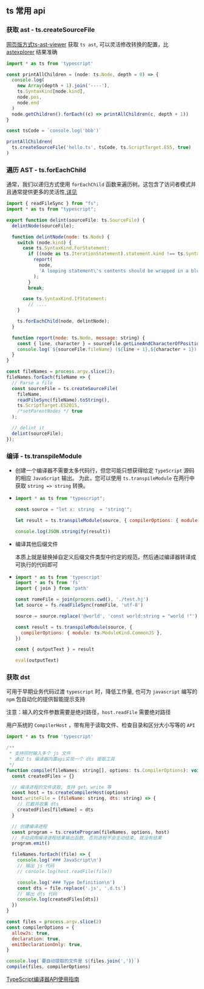 ## ts 常用 api

### 获取 ast - ts.createSourceFile

[网页版方式ts-ast-viewer](https://ts-ast-viewer.com/#code/MYewdgziA2CmB00QHMAUByARt9BKIA) 获取 `ts ast`, 可以灵活修改转换的配置，比 [astexplorer](https://astexplorer.net/) 结果准确


```typescript
import * as ts from 'typescript'

const printAllChildren = (node: ts.Node, depth = 0) => {
  console.log(
    new Array(depth + 1).join('----'),
    ts.SyntaxKind[node.kind],
    node.pos,
    node.end
  )
  node.getChildren().forEach((c) => printAllChildren(c, depth + 1))
}

const tsCode = `console.log('bbb')`

printAllChildren(
  ts.createSourceFile('hello.ts', tsCode, ts.ScriptTarget.ES5, true)
)
```

### 遍历 AST - ts.forEachChild
通常，我们以递归方式使用 `forEachChild` 函数来遍历树。这包含了访问者模式并且通常提供更多的灵活性,[详见](https://juejin.cn/post/7042498660977868814)
```js
import { readFileSync } from "fs";
import * as ts from "typescript";

export function delint(sourceFile: ts.SourceFile) {
  delintNode(sourceFile);

  function delintNode(node: ts.Node) {
    switch (node.kind) {
      case ts.SyntaxKind.ForStatement:
        if ((node as ts.IterationStatement).statement.kind !== ts.SyntaxKind.Block) {
          report(
            node,
            'A looping statement\'s contents should be wrapped in a block body.'
          );
        }
        break;

      case ts.SyntaxKind.IfStatement:
        // ....
    }

    ts.forEachChild(node, delintNode);
  }

  function report(node: ts.Node, message: string) {
    const { line, character } = sourceFile.getLineAndCharacterOfPosition(node.getStart());
    console.log(`${sourceFile.fileName} (${line + 1},${character + 1}): ${message}`);
  }
}

const fileNames = process.argv.slice(2);
fileNames.forEach(fileName => {
  // Parse a file
  const sourceFile = ts.createSourceFile(
    fileName,
    readFileSync(fileName).toString(),
    ts.ScriptTarget.ES2015,
    /*setParentNodes */ true
  );

  // delint it
  delint(sourceFile);
});
```


### 编译 - ts.transpileModule
- 创建一个编译器不需要太多代码行，但您可能只想获得给定 `TypeScript` 源码的相应 `JavaScript` 输出。 为此，您可以使用 `ts.transpileModule` 在两行中获取 `string => string` 转换。
- ```js
  import * as ts from "typescript";

  const source = "let x: string  = 'string'";

  let result = ts.transpileModule(source, { compilerOptions: { module: ts.ModuleKind.CommonJS }});

  console.log(JSON.stringify(result))
  ```

- 编译其他后缀文件

  本质上就是替换掉自定义后缀文件类型中约定的规范，然后通过编译器转译成可执行的代码即可
- ```js
  import * as ts from 'typescript'
  import * as fs from 'fs'
  import { join } from 'path'

  const romeFile = join(process.cwd(), './test.hj')
  let source = fs.readFileSync(romeFile, 'utf-8')

  source = source.replace('@world', 'const world:string = "world !"')

  const result = ts.transpileModule(source, {
    compilerOptions: { module: ts.ModuleKind.CommonJS },
  })

  const { outputText } = result

  eval(outputText)
  ```

### 获取 dst
可用于早期业务代码过渡 `typescript` 时，降低工作量, 也可为 `javascript` 编写的 `npm` 包自动化的提供智能提示支持

注意：输入的文件参数需要是绝对路径，`host.readFile` 需要绝对路径

用户系统的 `CompilerHost` ，带有用于读取文件、检查目录和区分大小写等的 `API`

```js
import * as ts from 'typescript'

/**
 * 支持同时输入多个 js 文件
 * 通过 ts 编译器内置api实现一个 dts 提取工具
 */
function compile(fileNames: string[], options: ts.CompilerOptions): void {
  const createdFiles = {}

  // 编译进程的文件读取, 支持 get、write 等
  const host = ts.createCompilerHost(options)
  host.writeFile = (fileName: string, dts: string) => {
    // 拦截并收集 dts
    createdFiles[fileName] = dts
  }

  // 创建编译进程
  const program = ts.createProgram(fileNames, options, host)
  // 手动调用编译进程结果输出函数, 否则进程不会主动结束, 就没有结果
  program.emit()

  fileNames.forEach((file) => {
    console.log('### JavaScript\n')
    // 输出 js 代码
    // console.log(host.readFile(file))

    console.log('### Type Definition\n')
    const dts = file.replace('.js', '.d.ts')
    // 输出 dts 代码
    console.log(createdFiles[dts])
  })
}

const files = process.argv.slice(2)
const compilerOptions = {
  allowJs: true,
  declaration: true,
  emitDeclarationOnly: true,
}

console.log(`要自动提取的文件是 ${files.join(',')}`)
compile(files, compilerOptions)
```


[TypeScript编译器API使用指南](https://juejin.cn/post/7042498660977868814)